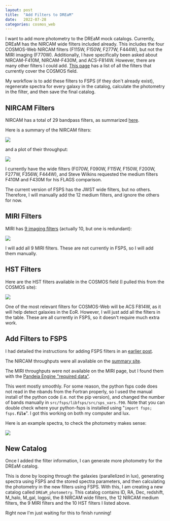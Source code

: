 ```yaml
---
layout: post
title:  "Add Filters to DREaM"
date:   2022-07-28
categories: cosmos_web
---
```


I want to add more photometry to the DREaM mock catalogs. Currently, DREaM has the NIRCAM wide filters included already. This includes the four COSMOS-Web NIRCAM filters (F115W, F150W, F277W, F444W), but not the MIRI imaging (F770W). Additionally, I have specifically been asked about NIRCAM-F410M, NIRCAM-F430M, and ACS-F814W. However, there are many other filters I could add. <a href="https://cosmos.astro.caltech.edu/page/filterset">This page</a> has a list of all the filters that currently cover the COSMOS field.

My workflow is to add these filters to FSPS (if they don't already exist), regenerate spectra for every galaxy in the catalog, calculate the photometry in the filter, and then save the final catalog.

## NIRCAM Filters

NIRCAM has a total of 29 bandpass filters, as summarized <a href="https://jwst-docs.stsci.edu/jwst-near-infrared-camera/nircam-instrumentation/nircam-filters">here</a>.

Here is a summary of the NIRCAM filters:

<img src="{{ site.baseurl }}/assets/plots/20220728_NIRCAM_filter_table.png">

and a plot of their throughput:

<img src="{{ site.baseurl }}/assets/plots/20220728_nircam_filters.png">


I currently have the wide filters (F070W, F090W, F115W, F150W, F200W, F277W, F356W, F444W), and Steve Wilkins requested the medium filters F410M and F430M for his FLAGS comparison.

The current version of FSPS has the JWST wide filters, but no others. Therefore, I will manually add the 12 medium filters, and ignore the others for now.

## MIRI Filters

MIRI has <a href="https://jwst-docs.stsci.edu/jwst-mid-infrared-instrument/miri-instrumentation/miri-filters-and-dispersers">9 imaging filters</a> (actually 10, but one is redundant):

<img src="{{ site.baseurl }}/assets/plots/20220728_MIRI_filters.png">

I will add all 9 MIRI filters. These are not currently in FSPS, so I will add them manually.



## HST Filters

Here are the HST filters available in the COSMOS field (I pulled this from the COSMOS site):

<img src="{{ site.baseurl }}/assets/plots/20220728_HST_filter_table.png">

One of the most relevant filters for COSMOS-Web will be ACS F814W, as it will help detect galaxies in the EoR. However, I will just add all the filters in the table. These are all currently in FSPS, so it doesn't require much extra work.


## Add Filters to FSPS

I had detailed the instructions for adding FSPS filters in an <a href="https://ndrakos.github.io/blog/mocks/Roman_Filters/">earlier post</a>.

The NIRCAM throughputs were all available on the <a href="https://jwst-docs.stsci.edu/jwst-near-infrared-camera/nircam-instrumentation/nircam-filters">summary site</a>.

The MIRI throughputs were not available on the MIRI page, but I found them with the <a href="https://outerspace.stsci.edu/display/PEN/Pandeia+Engine+Installation">Pandeia Engine "required data"</a>.

This went mostly smoothly. For some reason, the python fsps code does not read in the nbands from the Fortran properly, so I used the manual install of the python code (i.e. not the pip version), and changed the number of bands manually in <code>src/fsps/libfsps/src/sps_vars.f90</code>. Note that you can double check where your python-fsps is installed using "<code>import fsps; fsps.__file__</code>". I got this working on both my computer and lux.

Here is an example spectra, to check the photometry makes sense:

<img src="{{ site.baseurl }}/assets/plots/20220728_SEDs.png">


## New Catalog

Once I added the filter information, I can generate more photometry for the DREaM catalog.

This is done by looping through the galaxies (parallelized in lux), generating spectra using FSPS and the stored spectra parameters, and then calculating the photometry in the new filters using FSPS. With this, I am creating a new catalog called <code>DREaM_photometry</code>. This catalog contains ID, RA, Dec, redshift, M_halo, M_gal, logpsi, the 8 NIRCAM wide filters, the 12 NIRCAM medium filters, the 9 MIRI filters and the 10 HST filters I listed above.

Right now I'm just waiting for this to finish running!
